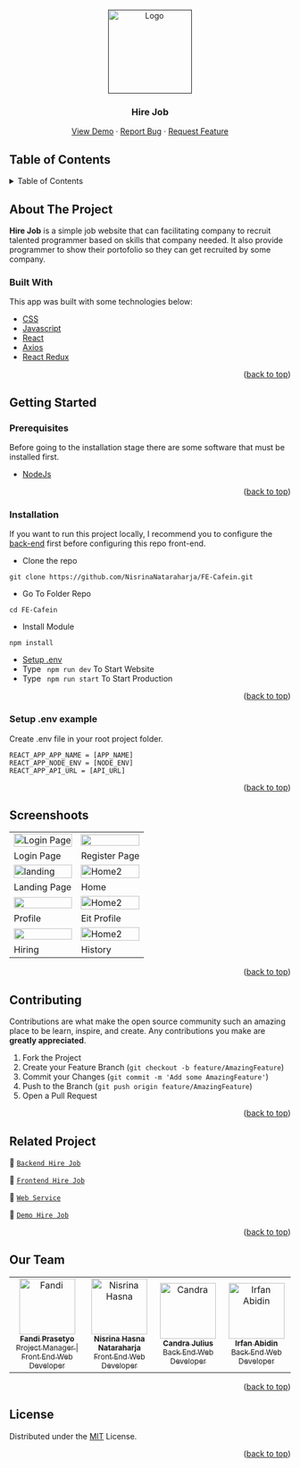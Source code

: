 <div id="top"></div>

<!-- PROJECT LOGO -->
<br />
<div align="center">
  <a href="">
    <img src="https://res.cloudinary.com/dbpfwb5ok/image/upload/v1659171078/portofolio/Hirejob/logo_ectiuy.png" alt="Logo" width="150px">
  </a>

  <h3 align="center">Hire Job</h3>

  <p align="center">
    <a href="https://fe-cafein.vercel.app/">View Demo</a>
    ·
    <a href="https://github.com/NisrinaNataraharja/FE-Cafein/issues">Report Bug</a>
    ·
    <a href="https://github.com/NisrinaNataraharja/FE-Cafein/issues">Request Feature</a>
  </p>
</div>

<!-- TABLE OF CONTENTS -->

## Table of Contents

<details>
  <summary>Table of Contents</summary>
  <ol>
    <li>
      <a href="#about-the-project">About The Project</a>
      <ul>
        <li><a href="#built-with">Built With</a></li>
      </ul>
    </li>
    <li>
      <a href="#getting-started">Getting Started</a>
      <ul>
        <li><a href="#prerequisites">Prerequisites</a></li>
        <li><a href="#installation">Installation</a></li>
        <li><a href="#setup-env-example">Setup .env example</a></li>
      </ul>
    </li>
    <li><a href="#screenshoots">Screenshots</a></li>
    <li><a href="#contributing">Contributing</a></li>
    <li><a href="#related-project">Related Project</a></li>
    <li><a href="#our-team">Contact</a></li>
    <li><a href="#license">License</a></li>
  </ol>
</details>

<!-- ABOUT THE PROJECT -->

## About The Project

**Hire Job** is a simple job website that can facilitating company to recruit talented programmer based on skills that company needed. It also provide programmer to show their portofolio so they can get recruited by some company.

### Built With

This app was built with some technologies below:

- [CSS](https://developer.mozilla.org/en-US/docs/Web/CSS)
- [Javascript](https://www.javascript.com/)
- [React](https://reactjs.org/)
- [Axios](https://axios-http.com/)
- [React Redux](https://react-redux.js.org/introduction/getting-started)

<p align="right">(<a href="#top">back to top</a>)</p>

<!-- GETTING STARTED -->

## Getting Started

### Prerequisites

Before going to the installation stage there are some software that must be installed first.

- [NodeJs](https://nodejs.org/en/download/)

<p align="right">(<a href="#top">back to top</a>)</p>

### Installation

If you want to run this project locally, I recommend you to configure the [back-end](https://github.com/Candra-Julius/Cafein-BackEnd) first before configuring this repo front-end.

- Clone the repo

```
git clone https://github.com/NisrinaNataraharja/FE-Cafein.git
```

- Go To Folder Repo

```
cd FE-Cafein
```

- Install Module

```
npm install
```

- <a href="#setup-env">Setup .env</a>
- Type ` npm run dev` To Start Website
- Type ` npm run start` To Start Production

<p align="right">(<a href="#top">back to top</a>)</p>

### Setup .env example

Create .env file in your root project folder.

```
REACT_APP_APP_NAME = [APP_NAME]
REACT_APP_NODE_ENV = [NODE_ENV]
REACT_APP_API_URL = [API_URL]
```

<p align="right">(<a href="#top">back to top</a>)</p>

## Screenshoots

<p align="center" display=flex>
   
<table>
 
  <tr>
    <td><image src="https://res.cloudinary.com/dbpfwb5ok/image/upload/v1659171973/portofolio/Hirejob/login_itsjdz.png" alt="Login Page" width=100%></td>
    <td><image src="https://res.cloudinary.com/dbpfwb5ok/image/upload/v1659171977/portofolio/Hirejob/register_av7ren.png" width=100%/></td>
  </tr>
   <tr>
    <td>Login Page</td>
    <td>Register Page</td>
  </tr>
  <tr>
    <td><image src="https://res.cloudinary.com/dbpfwb5ok/image/upload/v1659172144/portofolio/Hirejob/Landing2_rsa3we.png" alt="landing" width=100%></td>
    <td><image src="https://res.cloudinary.com/dbpfwb5ok/image/upload/v1659171994/portofolio/Hirejob/home2_d9kgzc.png" alt="Home2" width=100%/></td>
  </tr>
  <tr>
    <td>Landing Page</td>
    <td>Home</td>
  </tr>
  <tr>
    <td><image src="https://res.cloudinary.com/dbpfwb5ok/image/upload/v1659362992/portofolio/Hirejob/Profile_qarrl3.png" width=100%></td>
    <td><image src="https://res.cloudinary.com/dbpfwb5ok/image/upload/v1659174007/portofolio/Hirejob/edit_profile_eixzem.png" alt="Home2" width=100%/></td>
  </tr>
  <tr>
    <td>Profile</td>
    <td>Eit Profile</td>
  </tr>
  <tr>
    <td><image src="https://res.cloudinary.com/dbpfwb5ok/image/upload/v1659171988/portofolio/Hirejob/Hiring_u1pfua.png" width=100%></td>
    <td><image src="https://res.cloudinary.com/dbpfwb5ok/image/upload/v1659355457/portofolio/Hirejob/History_a8ksmv.png" alt="Home2" width=100%/></td>
  </tr>
  <tr>
    <td>Hiring</td>
    <td>History</td>
  </tr>
</table>
      
</p>
<p align="right">(<a href="#top">back to top</a>)</p>

## Contributing

Contributions are what make the open source community such an amazing place to be learn, inspire, and create. Any contributions you make are **greatly appreciated**.

1. Fork the Project
2. Create your Feature Branch (`git checkout -b feature/AmazingFeature`)
3. Commit your Changes (`git commit -m 'Add some AmazingFeature'`)
4. Push to the Branch (`git push origin feature/AmazingFeature`)
5. Open a Pull Request

<p align="right">(<a href="#top">back to top</a>)</p>

## Related Project

:rocket: [`Backend Hire Job`](https://github.com/Candra-Julius/Cafein-BackEnd)

:rocket: [`Frontend Hire Job`](https://github.com/NisrinaNataraharja/FE-Cafein)

:rocket: [`Web Service`](https://hire-job-app.herokuapp.com)

:rocket: [`Demo Hire Job`](https://fe-cafein.vercel.app/)

<p align="right">(<a href="#top">back to top</a>)</p>

## Our Team

<center>
  <table>
    <tr>
      <td align="center">
        <a href="https://github.com/fandipras7">
          <img width="100" src="https://avatars.githubusercontent.com/u/103250624?s=400&u=f875f1e92e184d49228f1767f6362b10c56b88a4&v=4" alt="Fandi"><br/>
          <sub><b>Fandi Prasetyo</b></sub> <br/>
          <sub>Project Manager | Front End Web Developer</sub>
        </a>
      </td>
      <td align="center">
        <a href="https://github.com/NisrinaNataraharja">
          <img width="100" src="https://avatars.githubusercontent.com/u/98700935?v=4" alt="Nisrina Hasna"><br/>
          <sub><b>Nisrina Hasna Nataraharja</b></sub> <br/>
          <sub>Front End Web Developer</sub>
        </a>
      </td>
      <td align="center">
        <a href="https://github.com/Candra-Julius">
          <img width="100" src="https://avatars.githubusercontent.com/u/102232190?v=4" alt="Candra"><br/>
          <sub><b>Candra Julius</b></sub> <br/>
          <sub>Back End Web Developer</sub>
        </a>
      </td>
      <td align="center">
        <a href="https://github.com/irfan43a">
          <img width="100" src="https://avatars.githubusercontent.com/u/98889949?v=4" alt="Irfan Abidin"><br/>
          <sub><b>Irfan Abidin</b></sub> <br/>
          <sub>Back End Web Developer</sub>
        </a>
      </td>
    </tr>
  </table>
</center>

<p align="right">(<a href="#top">back to top</a>)</p>

## License

Distributed under the [MIT](/LICENSE) License.

<p align="right">(<a href="#top">back to top</a>)</p>
